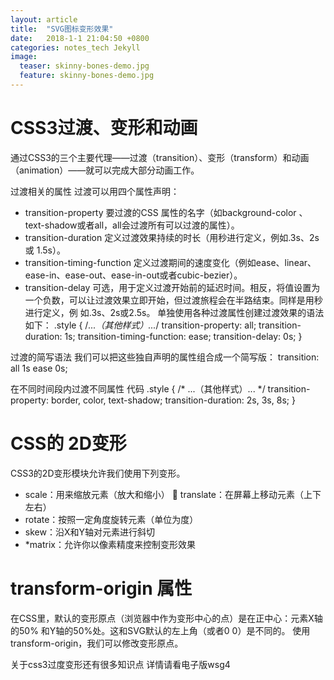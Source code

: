 ```yaml
---
layout: article
title:  "SVG图标变形效果"
date:   2018-1-1 21:04:50 +0800
categories: notes_tech Jekyll
image:
  teaser: skinny-bones-demo.jpg
  feature: skinny-bones-demo.jpg
---
```

# CSS3过渡、变形和动画 

通过CSS3的三个主要代理——过渡（transition）、变形（transform）和动画（animation）——就可以完成大部分动画工作。

过渡相关的属性 过渡可以用四个属性声明：
* transition-property 
要过渡的CSS 属性的名字（如background-color 、 text-shadow或者all，all会过渡所有可以过渡的属性）。 
* transition-duration
定义过渡效果持续的时长（用秒进行定义，例如.3s、2s或 1.5s）。 
* transition-timing-function
定义过渡期间的速度变化（例如ease、linear、 ease-in、ease-out、ease-in-out或者cubic-bezier）。 
* transition-delay
可选，用于定义过渡开始前的延迟时间。相反，将值设置为一个负数，可以让过渡效果立即开始，但过渡旅程会在半路结束。同样是用秒进行定义，例 如.3s、2s或2.5s。 单独使用各种过渡属性创建过渡效果的语法如下： 
.style {      /*...（其他样式）...*/     transition-property: all;     transition-duration: 1s;     transition-timing-function: ease;     transition-delay: 0s; } 

过渡的简写语法 我们可以把这些独自声明的属性组合成一个简写版： 
transition: all 1s ease 0s; 

在不同时间段内过渡不同属性 代码
.style {     /* ...（其他样式）... */      transition-property: border, color, text-shadow;     transition-duration: 2s, 3s, 8s; } 

# CSS的 2D变形 
CSS3的2D变形模块允许我们使用下列变形。 
* scale：用来缩放元素（放大和缩小）  translate：在屏幕上移动元素（上下左右）
* rotate：按照一定角度旋转元素（单位为度）
* skew：沿X和Y轴对元素进行斜切
* *matrix：允许你以像素精度来控制变形效果


# transform-origin 属性 
在CSS里，默认的变形原点（浏览器中作为变形中心的点）是在正中心：元素X轴的50% 和Y轴的50%处。这和SVG默认的左上角（或者0 0）是不同的。 
使用transform-origin，我们可以修改变形原点。 

关于css3过度变形还有很多知识点 详情请看电子版wsg4
